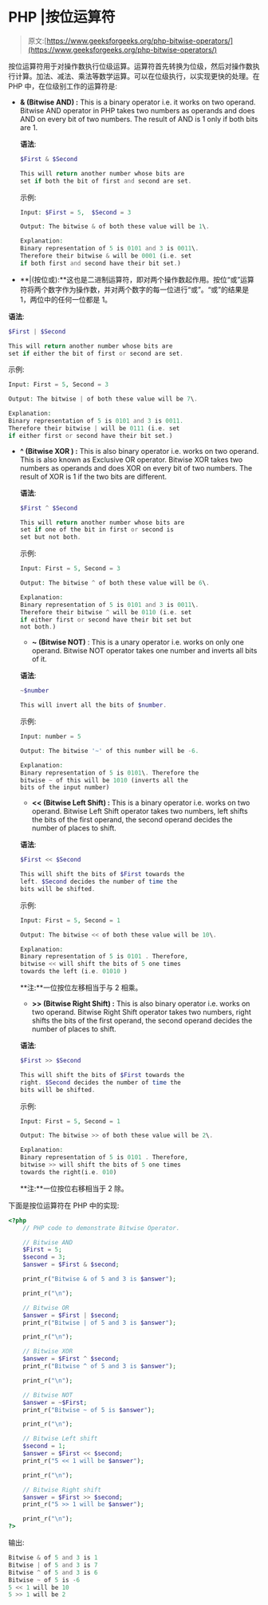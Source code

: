 # PHP |按位运算符

> 原文:[https://www.geeksforgeeks.org/php-bitwise-operators/](https://www.geeksforgeeks.org/php-bitwise-operators/)

按位运算符用于对操作数执行位级运算。运算符首先转换为位级，然后对操作数执行计算。加法、减法、乘法等数学运算。可以在位级执行，以实现更快的处理。在 PHP 中，在位级别工作的运算符是:

*   **& (Bitwise AND) :** This is a binary operator i.e. it works on two operand. Bitwise AND operator in PHP takes two numbers as operands and does AND on every bit of two numbers. The result of AND is 1 only if both bits are 1.

    **语法**:

    ```php
    $First & $Second

    This will return another number whose bits are 
    set if both the bit of first and second are set.

    ```

    示例:

    ```php
    Input: $First = 5,  $Second = 3

    Output: The bitwise & of both these value will be 1\. 

    Explanation:
    Binary representation of 5 is 0101 and 3 is 0011\. 
    Therefore their bitwise & will be 0001 (i.e. set 
    if both first and second have their bit set.)

    ```

*   **|(按位或):**这也是二进制运算符，即对两个操作数起作用。按位“或”运算符将两个数字作为操作数，并对两个数字的每一位进行“或”。“或”的结果是 1，两位中的任何一位都是 1。

**语法**:

```php
$First | $Second

This will return another number whose bits are 
set if either the bit of first or second are set.

```

示例:

```php
Input: First = 5, Second = 3

Output: The bitwise | of both these value will be 7\. 

Explanation:
Binary representation of 5 is 0101 and 3 is 0011.
Therefore their bitwise | will be 0111 (i.e. set 
if either first or second have their bit set.)

```

*   **^ (Bitwise XOR ) :** This is also binary operator i.e. works on two operand. This is also known as Exclusive OR operator. Bitwise XOR takes two numbers as operands and does XOR on every bit of two numbers. The result of XOR is 1 if the two bits are different.

    **语法**:

    ```php
    $First ^ $Second

    This will return another number whose bits are 
    set if one of the bit in first or second is 
    set but not both.

    ```

    示例:

    ```php
    Input: First = 5, Second = 3 

    Output: The bitwise ^ of both these value will be 6\. 

    Explanation:
    Binary representation of 5 is 0101 and 3 is 0011\. 
    Therefore their bitwise ^ will be 0110 (i.e. set 
    if either first or second have their bit set but 
    not both.)

    ```

    *   **~ (Bitwise NOT)** : This is a unary operator i.e. works on only one operand. Bitwise NOT operator takes one number and inverts all bits of it.

    **语法**:

    ```php
    ~$number

    This will invert all the bits of $number.

    ```

    示例:

    ```php
    Input: number = 5

    Output: The bitwise '~' of this number will be -6.

    Explanation:
    Binary representation of 5 is 0101\. Therefore the
    bitwise ~ of this will be 1010 (inverts all the 
    bits of the input number)

    ```

    *   **<< (Bitwise Left Shift) :** This is a binary operator i.e. works on two operand. Bitwise Left Shift operator takes two numbers, left shifts the bits of the first operand, the second operand decides the number of places to shift.

    **语法**:

    ```php
    $First << $Second

    This will shift the bits of $First towards the 
    left. $Second decides the number of time the
    bits will be shifted.

    ```

    示例:

    ```php
    Input: First = 5, Second = 1

    Output: The bitwise << of both these value will be 10\. 

    Explanation:
    Binary representation of 5 is 0101 . Therefore, 
    bitwise << will shift the bits of 5 one times 
    towards the left (i.e. 01010 )

    ```

    **注:**一位按位左移相当于与 2 相乘。

    *   **>> (Bitwise Right Shift) :** This is also binary operator i.e. works on two operand. Bitwise Right Shift operator takes two numbers, right shifts the bits of the first operand, the second operand decides the number of places to shift.

    **语法**:

    ```php
    $First >> $Second

    This will shift the bits of $First towards the 
    right. $Second decides the number of time the 
    bits will be shifted.

    ```

    示例:

    ```php
    Input: First = 5, Second = 1 

    Output: The bitwise >> of both these value will be 2\. 

    Explanation:
    Binary representation of 5 is 0101 . Therefore, 
    bitwise >> will shift the bits of 5 one times 
    towards the right(i.e. 010)

    ```

    **注:**一位按位右移相当于 2 除。

下面是按位运算符在 PHP 中的实现:

```php
<?php
    // PHP code to demonstrate Bitwise Operator.

    // Bitwise AND
    $First = 5;
    $second = 3;
    $answer = $First & $second;

    print_r("Bitwise & of 5 and 3 is $answer");

    print_r("\n");

    // Bitwise OR
    $answer = $First | $second;
    print_r("Bitwise | of 5 and 3 is $answer");

    print_r("\n");

    // Bitwise XOR
    $answer = $First ^ $second;
    print_r("Bitwise ^ of 5 and 3 is $answer");

    print_r("\n");

    // Bitwise NOT
    $answer = ~$First;
    print_r("Bitwise ~ of 5 is $answer");

    print_r("\n");

    // Bitwise Left shift
    $second = 1;
    $answer = $First << $second;
    print_r("5 << 1 will be $answer");

    print_r("\n");

    // Bitwise Right shift
    $answer = $First >> $second;
    print_r("5 >> 1 will be $answer");

    print_r("\n");
?>
```

输出:

```php
Bitwise & of 5 and 3 is 1
Bitwise | of 5 and 3 is 7
Bitwise ^ of 5 and 3 is 6
Bitwise ~ of 5 is -6
5 << 1 will be 10
5 >> 1 will be 2

```